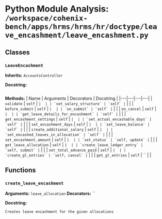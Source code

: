 # Python Module Analysis: `/workspace/cohenix-bench/apps/hrms/hrms/hr/doctype/leave_encashment/leave_encashment.py`

## Classes

### `LeaveEncashment`
**Inherits:** `AccountsController`


**Docstring:**
```

```

**Methods:**
| Name | Arguments | Decorators | Docstring |
|---|---|---|---|
| `validate` | `self` | `` |  |
| `set_salary_structure` | `self` | `` |  |
| `before_submit` | `self` | `` |  |
| `on_submit` | `self` | `` |  |
| `on_cancel` | `self` | `` |  |
| `get_leave_details_for_encashment` | `self` | `` |  |
| `get_encashment_settings` | `self` | `` |  |
| `set_actual_encashable_days` | `self` | `` |  |
| `set_encashment_days` | `self` | `` |  |
| `set_leave_balance` | `self` | `` |  |
| `create_additional_salary` | `self` | `` |  |
| `set_encashed_leaves_in_allocation` | `self` | `` |  |
| `set_encashment_amount` | `self` | `` |  |
| `set_status` | `self, update` | `` |  |
| `get_leave_allocation` | `self` | `` |  |
| `create_leave_ledger_entry` | `self, submit` | `` |  |
| `set_total_advance_paid` | `self` | `` |  |
| `create_gl_entries` | `self, cancel` | `` |  |
| `get_gl_entries` | `self` | `` |  |





## Functions

### `create_leave_encashment`
**Arguments:** `leave_allocation`
**Decorators:** ``

**Docstring:**
```
Creates leave encashment for the given allocations
```

